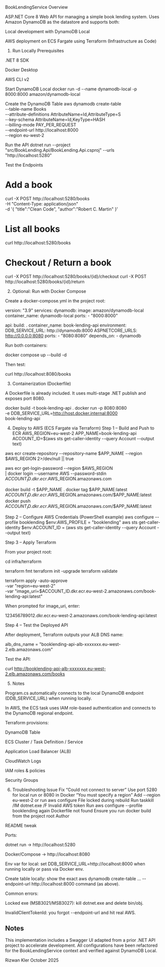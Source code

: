 BookLendingService
Overview

ASP.NET Core 8 Web API for managing a simple book lending system.
Uses Amazon DynamoDB as the datastore and supports both:

Local development with DynamoDB Local

AWS deployment on ECS Fargate using Terraform (Infrastructure as Code)

1. Run Locally
Prerequisites

.NET 8 SDK

Docker Desktop

AWS CLI v2

Start DynamoDB Local
docker run -d --name dynamodb-local -p 8000:8000 amazon/dynamodb-local

Create the DynamoDB Table
aws dynamodb create-table \
  --table-name Books \
  --attribute-definitions AttributeName=Id,AttributeType=S \
  --key-schema AttributeName=Id,KeyType=HASH \
  --billing-mode PAY_PER_REQUEST \
  --endpoint-url http://localhost:8000 \
  --region eu-west-2

Run the API
dotnet run --project "src/BookLending.Api/BookLending.Api.csproj" --urls "http://localhost:5280"

Test the Endpoints
# Add a book
curl -X POST http://localhost:5280/books \
  -H "Content-Type: application/json" \
  -d '{ "title":"Clean Code", "author":"Robert C. Martin" }'

# List all books
curl http://localhost:5280/books

# Checkout / Return a book
curl -X POST http://localhost:5280/books/{id}/checkout
curl -X POST http://localhost:5280/books/{id}/return

2. Optional: Run with Docker Compose

Create a docker-compose.yml in the project root:

version: "3.9"
services:
  dynamodb:
    image: amazon/dynamodb-local
    container_name: dynamodb-local
    ports:
      - "8000:8000"

  api:
    build: .
    container_name: book-lending-api
    environment:
      DDB_SERVICE_URL: http://dynamodb:8000
      ASPNETCORE_URLS: http://0.0.0.0:8080
    ports:
      - "8080:8080"
    depends_on:
      - dynamodb


Run both containers:

docker compose up --build -d


Then test:

curl http://localhost:8080/books

3. Containerization (Dockerfile)

A Dockerfile is already included. It uses multi-stage .NET publish and exposes port 8080.

docker build -t book-lending-api .
docker run -p 8080:8080 \
  -e DDB_SERVICE_URL=http://host.docker.internal:8000 \
  book-lending-api

4. Deploy to AWS (ECS Fargate via Terraform)
Step 1 – Build and Push to ECR
AWS_REGION=eu-west-2
APP_NAME=book-lending-api
ACCOUNT_ID=$(aws sts get-caller-identity --query Account --output text)

aws ecr create-repository --repository-name $APP_NAME --region $AWS_REGION 2>/dev/null || true

aws ecr get-login-password --region $AWS_REGION \
| docker login --username AWS --password-stdin $ACCOUNT_ID.dkr.ecr.$AWS_REGION.amazonaws.com

docker build -t $APP_NAME .
docker tag $APP_NAME:latest $ACCOUNT_ID.dkr.ecr.$AWS_REGION.amazonaws.com/$APP_NAME:latest
docker push $ACCOUNT_ID.dkr.ecr.$AWS_REGION.amazonaws.com/$APP_NAME:latest

Step 2 – Configure AWS Credentials (PowerShell example)
aws configure --profile booklending
$env:AWS_PROFILE = "booklending"
aws sts get-caller-identity
$env:ACCOUNT_ID = (aws sts get-caller-identity --query Account --output text)

Step 3 – Apply Terraform

From your project root:

cd infra/terraform

terraform fmt
terraform init -upgrade
terraform validate

terraform apply -auto-approve \
  -var "region=eu-west-2" \
  -var "image_uri=$ACCOUNT_ID.dkr.ecr.eu-west-2.amazonaws.com/book-lending-api:latest"


When prompted for image_uri, enter:

123456789012.dkr.ecr.eu-west-2.amazonaws.com/book-lending-api:latest

Step 4 – Test the Deployed API

After deployment, Terraform outputs your ALB DNS name:

alb_dns_name = "booklending-api-alb-xxxxxxx.eu-west-2.elb.amazonaws.com"


Test the API:

curl http://booklending-api-alb-xxxxxxx.eu-west-2.elb.amazonaws.com/books

5. Notes

Program.cs automatically connects to the local DynamoDB endpoint (DDB_SERVICE_URL) when running locally.

In AWS, the ECS task uses IAM role-based authentication and connects to the DynamoDB regional endpoint.

Terraform provisions:

DynamoDB Table

ECS Cluster / Task Definition / Service

Application Load Balancer (ALB)

CloudWatch Logs

IAM roles & policies

Security Groups

6. Troubleshooting
Issue	Fix
“Could not connect to server”	Use port 5280 for local run or 8080 in Docker
“You must specify a region”	Add --region eu-west-2 or run aws configure
File locked during rebuild	Run taskkill /IM dotnet.exe /F
Invalid AWS token	Run aws configure --profile booklending again
Dockerfile not found	Ensure you run docker build from the project root
Author

README tweak

Ports:

dotnet run → http://localhost:5280

Docker/Compose → http://localhost:8080

Env var for local: set DDB_SERVICE_URL=http://localhost:8000 when running locally or pass via Docker env.

Create table locally: show the exact aws dynamodb create-table ... --endpoint-url http://localhost:8000 command (as above).

Common errors:

Locked exe (MSB3021/MSB3027): kill dotnet.exe and delete bin/obj.

InvalidClientTokenId: you forgot --endpoint-url and hit real AWS.


## Notes
This implementation includes a Swagger UI adapted from a prior .NET API project to accelerate development. 
All configurations have been refactored for the BookLendingService context and verified against DynamoDB Local.

Rizwan Kler
October 2025